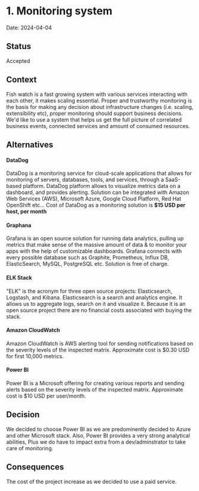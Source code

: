# 1. Monitoring system

Date: 2024-04-04

## Status

Accepted

## Context
Fish watch is a fast growing system with various services interacting with each other, it makes scaling essential. 
Proper and trustworthy monitoring is the basis for making any decision about infrastructure changes (i.e. scaling, extensibility etc), proper monitoring should support business decisions.
We'd like to use a system that helps us get the full picture of correlated business events, connected services and amount of consumed resources.

## Alternatives

#### DataDog

DataDog is a monitoring service for cloud-scale applications that allows for monitoring of servers, databases, tools, and services, through a SaaS-based platform.
DataDog platform allows to visualize metrics data on a dashboard, and provides alerting. Solution can be integrated with Amazon Web Services (AWS), Microsoft Azure, Google Cloud Platform, Red Hat OpenShift etc… Cost of DataDog as a monitoring solution is **$15 USD per host, per month**

#### Graphana

Grafana is an open source solution for running data analytics, pulling up metrics that make sense of the massive amount of data & to monitor your apps with the help of customizable dashboards. Grafana connects with every possible database such as Graphite, Prometheus, Influx DB, ElasticSearch, MySQL, PostgreSQL etc. Solution is free of charge.

#### ELK Stack

"ELK" is the acronym for three open source projects: Elasticsearch, Logstash, and Kibana. Elasticsearch is a search and analytics engine. It allows us to aggregate logs, search on it and visualize it. Because it is an open source project there are no financial costs associated with buying the stack.

#### Amazon CloudWatch

Amazon CloudWatch is AWS alerting tool for sending notifications based on the severity levels of the inspected matrix. Approximate cost is $0.30 USD for first 10,000 metrics.

#### Power BI

Power BI is a Microsoft offering for creating various reports and sending alerts based on the severity levels of the inspected matrix. Approximate cost is $10 USD per user/month.

## Decision

We decided to choose Power BI as we are predominently decided to Azure and other Microsoft stack. Also, Power BI provides a very strong analytical abilities, Plus we do have to impact extra from a dev/adminstrator to take care of monitoring.

## Consequences
The cost of the project increase as we decided to use a paid service.
